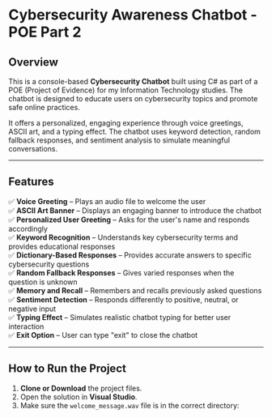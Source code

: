 # Cybersecurity Awareness Chatbot - POE Part 2

## Overview

This is a console-based **Cybersecurity Chatbot** built using C# as part of a POE (Project of Evidence) for my Information Technology studies. The chatbot is designed to educate users on cybersecurity topics and promote safe online practices.

It offers a personalized, engaging experience through voice greetings, ASCII art, and a typing effect. The chatbot uses keyword detection, random fallback responses, and sentiment analysis to simulate meaningful conversations.

---

## Features

✅ **Voice Greeting** – Plays an audio file to welcome the user  
✅ **ASCII Art Banner** – Displays an engaging banner to introduce the chatbot  
✅ **Personalized User Greeting** – Asks for the user's name and responds accordingly  
✅ **Keyword Recognition** – Understands key cybersecurity terms and provides educational responses  
✅ **Dictionary-Based Responses** – Provides accurate answers to specific cybersecurity questions  
✅ **Random Fallback Responses** – Gives varied responses when the question is unknown  
✅ **Memory and Recall** – Remembers and recalls previously asked questions  
✅ **Sentiment Detection** – Responds differently to positive, neutral, or negative input  
✅ **Typing Effect** – Simulates realistic chatbot typing for better user interaction  
✅ **Exit Option** – User can type "exit" to close the chatbot

---

## How to Run the Project

1. **Clone or Download** the project files.
2. Open the solution in **Visual Studio**.
3. Make sure the `welcome_message.wav` file is in the correct directory:
